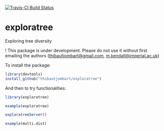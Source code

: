 [![Travis-CI Build Status](https://travis-ci.org/thibautjombart/exploratree.png?branch=master)](https://travis-ci.org/thibautjombart/exploratree)

# exploratree
Exploring tree diversity

! This package is under development. Please do not use it without first emailing the authors (thibautjombart@gmail.com, m.kendall@imperial.ac.uk)

To install the package:
```r
library(devtools)
install_github("thibautjombart/exploratree")
```

And then to try functionalities:
```r
library(exploratree)

example(exploratree)

exploratreeServer()

example(multi.dist)
```
